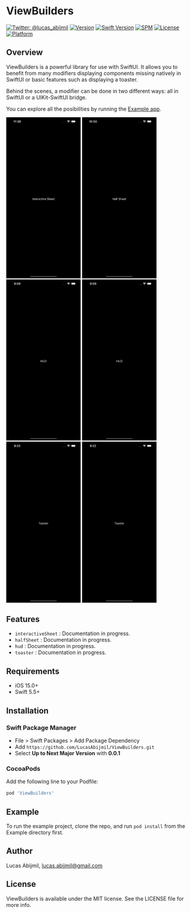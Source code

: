 # ViewBuilders

[![Twitter: @lucas_abijmil](https://img.shields.io/badge/contact-@lucas_abijmil-blue.svg?style=flat)](https://twitter.com/lucas_abijmil)
[![Version](https://img.shields.io/cocoapods/v/ViewBuilders.svg?style=flat)](https://cocoapods.org/pods/ViewBuilders)
[![Swift Version](https://img.shields.io/badge/Swift-5.5+-F16D39.svg?style=flat)](https://developer.apple.com/swift)
[![SPM](https://img.shields.io/badge/SPM-supported-DE5C43.svg?style=flat)](https://swift.org/package-manager/)
[![License](https://img.shields.io/cocoapods/l/ViewBuilders.svg?style=flat)](https://cocoapods.org/pods/ViewBuilders)
[![Platform](https://img.shields.io/cocoapods/p/ViewBuilders.svg?style=flat)](https://cocoapods.org/pods/ViewBuilders)

## Overview
ViewBuilders is a powerful library for use with SwiftUI. It allows you to benefit from many modifiers displaying components missing natively in SwiftUI or basic features such as displaying a toaster.

Behind the scenes, a modifier can be done in two different ways: all in SwiftUI or a UIKit-SwiftUI bridge.

You can explore all the posibilities by running the [Example app](#Example).
<p>
  <img src="/Documentation/InteractiveSheet.gif" width="200">
  <img src="/Documentation/HalfSheet.gif" width="200">
  <img src="/Documentation/HUDBottom.gif" width="200">
  <img src="/Documentation/HUDTop.gif" width="200">
  <img src="/Documentation/ToasterBottom.gif" width="200">
  <img src="/Documentation/ToasterTop.gif" width="200">
</p>

## Features
- `interactiveSheet` : Documentation in progress.
- `halfSheet` : Documentation in progress.
- `hud` : Documentation in progress.
- `toaster` : Documentation in progress.

## Requirements
- iOS 15.0+ 
- Swift 5.5+ 

## Installation

### Swift Package Manager
- File > Swift Packages > Add Package Dependency
- Add `https://github.com/LucasAbijmil/ViewBuilders.git`
- Select **Up to Next Major Version** with **0.0.1**

### CocoaPods
Add the following line to your Podfile:
```ruby
pod 'ViewBuilders'
```

## Example

To run the example project, clone the repo, and run `pod install` from the Example directory first.

## Author

Lucas Abijmil, lucas.abijmil@gmail.com

## License

ViewBuilders is available under the MIT license. See the LICENSE file for more info.
